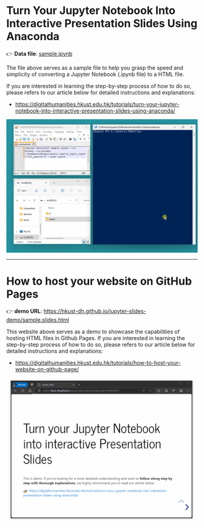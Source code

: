# Turn Your Jupyter Notebook Into Interactive Presentation Slides Using Anaconda

👉 **Data file**: [sample.ipynb](https://github.com/hkust-dh/jupyter-slides-demo/blob/main/sample.ipynb)

The file above serves as a sample file to help you grasp the speed and simplicity of converting a Jupyter Notebook (.ipynb file) to a HTML file.

If you are interested in learning the step-by-step process of how to do so, please refers to our article below for detailed instructions and explanations:

-   https://digitalhumanities.hkust.edu.hk/tutorials/turn-your-jupyter-notebook-into-interactive-presentation-slides-using-anaconda/

![Gif demo how to Turn Your Jupyter Notebook Into Interactive Presentation Slides Using Anaconda](anaconda-convert-jupyter-slides.gif)

---

# How to host your website on GitHub Pages

👉 **demo URL**: https://hkust-dh.github.io/jupyter-slides-demo/sample.slides.html

This website above serves as a demo to showcase the capabilities of hosting HTML files in Github Pages. If you are interested in learning the step-by-step process of how to do so, please refers to our article below for detailed instructions and explanations:

-   https://digitalhumanities.hkust.edu.hk/tutorials/how-to-host-your-website-on-github-page/

![Preview of GitHub Pages](html-github-pages.gif)
